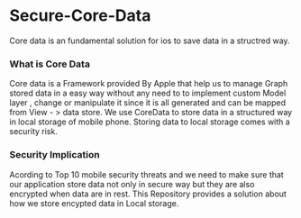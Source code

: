 # Secure-Core-Data
Core data is an fundamental solution for ios to save data in a structred way.

### What is Core Data
Core data is a Framework provided By Apple that help us to manage Graph stored data in a easy way without any need to to implement custom Model layer , change or manipulate it since it is all generated and can be mapped from View - > data store.
We use CoreData to store data in a structured way in local storage of mobile phone. Storing data to local storage comes with a security risk.

### Security Implication 
Acording to Top 10 mobile security threats and we need to make sure that our application store data not only in secure way but they are also encrypted when data are in rest. 
This Repository provides a solution about how we store encypted data in Local storage. 

